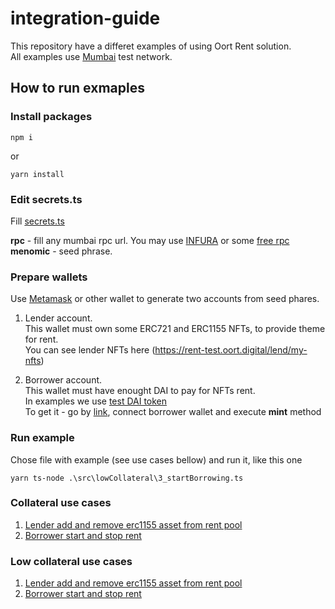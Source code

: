 # integration-guide
This repository have a differet examples of using Oort Rent solution.<br/>
All examples use [Mumbai](https://mumbai.polygonscan.com) test network.



## How to run exmaples

### Install packages
```
npm i
```
or</br>
```
yarn install
```

### Edit secrets.ts
Fill [secrets.ts](src/secrets.json) 

**rpc** - fill any mumbai rpc url. You may use [INFURA](https://www.infura.io) or some [free rpc](https://chainlist.org/chain/80001)<br/>
**menomic** - seed phrase.<br/>

### Prepare wallets
Use [Metamask](https://metamask.io/) or other wallet to generate two accounts from seed phares.<br/>

1) Lender account.  
This wallet must own some ERC721 and ERC1155 NFTs, to provide theme for rent.  
You can see lender NFTs here (https://rent-test.oort.digital/lend/my-nfts)

2) Borrower account.  
This wallet must have enought DAI to pay for NFTs rent.<br/>
In examples we use [test DAI token](https://mumbai.polygonscan.com/address/0x001B3B4d0F3714Ca98ba10F6042DaEbF0B1B7b6F)  
To get it - go by [link](https://mumbai.polygonscan.com/address/0x001B3B4d0F3714Ca98ba10F6042DaEbF0B1B7b6F#writeContract), connect borrower wallet and execute **mint** method


### Run example
Chose file with example (see use cases bellow) and run it, like this one<br/>
```
yarn ts-node .\src\lowCollateral\3_startBorrowing.ts
```

### Collateral use cases
1. [Lender add and remove erc1155 asset from rent pool](src/collateral/1_addAndRemoveFromLendPool.ts)
2. [Borrower start and stop rent](src/collateral/2_startAndStopBorrowing)

### Low collateral use cases
1. [Lender add and remove erc1155 asset from rent pool](src/lowCollateral/1_addAndRemoveFromLendPool.ts)
2. [Borrower start and stop rent](src/lowCollateral/2_startAndStopBorrowing)
